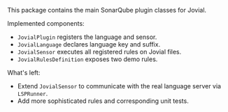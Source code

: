 This package contains the main SonarQube plugin classes for Jovial.

Implemented components:
- `JovialPlugin` registers the language and sensor.
- `JovialLanguage` declares language key and suffix.
- `JovialSensor` executes all registered rules on Jovial files.
- `JovialRulesDefinition` exposes two demo rules.

What's left:
- Extend `JovialSensor` to communicate with the real language server via
  `LSPRunner`.
- Add more sophisticated rules and corresponding unit tests.
